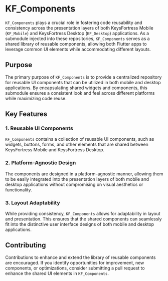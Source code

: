 # KF_Components

`KF_Components` plays a crucial role in fostering code reusability and consistency across the presentation layers of both KeysFortress Mobile (`KF_Mobile`) and KeysFortress Desktop (`KF_Desktop`) applications. As a submodule injected into these repositories, `KF_Components` serves as a shared library of reusable components, allowing both Flutter apps to leverage common UI elements while accommodating different layouts.

## Purpose

The primary purpose of `KF_Components` is to provide a centralized repository for reusable UI components that can be utilized in both mobile and desktop applications. By encapsulating shared widgets and components, this submodule ensures a consistent look and feel across different platforms while maximizing code reuse.

## Key Features

### 1. Reusable UI Components

`KF_Components` contains a collection of reusable UI components, such as widgets, buttons, forms, and other elements that are shared between KeysFortress Mobile and KeysFortress Desktop.

### 2. Platform-Agnostic Design

The components are designed in a platform-agnostic manner, allowing them to be easily integrated into the presentation layers of both mobile and desktop applications without compromising on visual aesthetics or functionality.

### 3. Layout Adaptability

While providing consistency, `KF_Components` allows for adaptability in layout and presentation. This ensures that the shared components can seamlessly fit into the distinctive user interface designs of both mobile and desktop applications.

## Contributing

Contributions to enhance and extend the library of reusable components are encouraged. If you identify opportunities for improvement, new components, or optimizations, consider submitting a pull request to enhance the shared UI elements in `KF_Components`.
